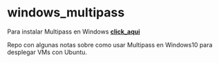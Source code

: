 # windows_multipass

Para instalar Multipass en Windows **[click_aqui](https://github.com/canonical/multipass/releases)**

Repo con algunas notas sobre como usar Multipass en Windows10 para desplegar VMs con Ubuntu.


